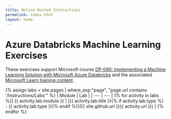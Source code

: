 ```yaml
---
title: Online Hosted Instructions
permalink: index.html
layout: home
---
```


# Azure Databricks Machine Learning Exercises

These exercises support Microsoft course [DP-090: Implementing a Machine Learning Solution with Microsoft Azure Databricks](https://docs.microsoft.com/training/courses/dp-090t00) and the associated [Microsoft Learn training content](https://docs.microsoft.com/training/paths/build-operate-machine-learning-solutions-azure-databricks/).

{% assign labs = site.pages | where_exp:"page", "page.url contains '/Instructions/Labs'" %}
| Module | Lab |
| --- | --- | 
{% for activity in labs  %}| {{ activity.lab.module }} | [{{ activity.lab.title }}{% if activity.lab.type %} - {{ activity.lab.type }}{% endif %}]({{ site.github.url }}{{ activity.url }}) |
{% endfor %}
